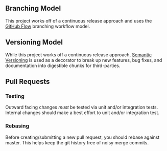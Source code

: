 ## Branching Model

This project works off of a continuous release approach and uses the
[GitHub Flow](https://guides.github.com/introduction/flow/) branching workflow model.

## Versioning Model

While this project works off a continuous release approach,
[Semantic Versioning](http://semver.org/) is used as a decorator to break up new features, bug
fixes, and documentation into digestible chunks for third-parties.

## Pull Requests

### Testing

Outward facing changes _must_ be tested via unit and/or integration tests. Internal changes should
make a best effort to unit and/or integration test.

### Rebasing

Before creating/submitting a new pull request, you should rebase against master. This helps keep the
git history free of noisy merge commits.
